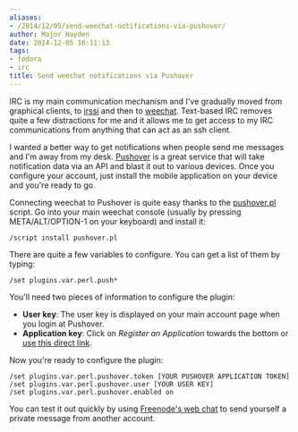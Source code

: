 ```yaml
---
aliases:
- /2014/12/05/send-weechat-notifications-via-pushover/
author: Major Hayden
date: 2014-12-05 16:11:13
tags:
- fedora
- irc
title: Send weechat notifications via Pushover
---
```


IRC is my main communication mechanism and I've gradually moved from graphical clients, to [irssi][1] and then to [weechat][2]. Text-based IRC removes quite a few distractions for me and it allows me to get access to my IRC communications from anything that can act as an ssh client.

I wanted a better way to get notifications when people send me messages and I'm away from my desk. [Pushover][3] is a great service that will take notification data via an API and blast it out to various devices. Once you configure your account, just install the mobile application on your device and you're ready to go.

Connecting weechat to Pushover is quite easy thanks to the [pushover.pl][4] script. Go into your main weechat console (usually by pressing META/ALT/OPTION-1 on your keyboard) and install it:

```
/script install pushover.pl
```


There are quite a few variables to configure. You can get a list of them by typing:

```
/set plugins.var.perl.push*
```


You'll need two pieces of information to configure the plugin:

  * **User key**: The user key is displayed on your main account page when you login at Pushover.
  * **Application key**: Click on _Register an Application_ towards the bottom or [use this direct link][5].

Now you're ready to configure the plugin:

```
/set plugins.var.perl.pushover.token [YOUR PUSHOVER APPLICATION TOKEN]
/set plugins.var.perl.pushover.user [YOUR USER KEY]
/set plugins.var.perl.pushover.enabled on
```


You can test it out quickly by using [Freenode's web chat][6] to send yourself a private message from another account.

 [1]: http://irssi.org/
 [2]: https://weechat.org/
 [3]: https://pushover.net/
 [4]: http://weechat.org/scripts/source/pushover.pl.html/
 [5]: https://pushover.net/apps/build
 [6]: https://webchat.freenode.net/